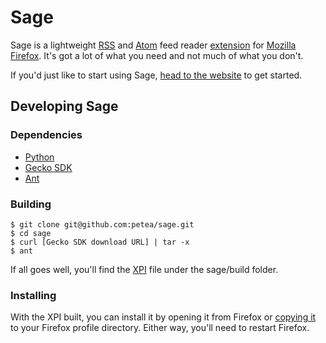 Sage
====

Sage is a lightweight [RSS][rss] and [Atom][atom] feed reader [extension][extensions] for [Mozilla Firefox][firefox]. It's got a lot of what you need and not much of what you don't.

If you'd just like to start using Sage, [head to the website][sage] to get started.

Developing Sage
---------------

### Dependencies

* [Python][python]
* [Gecko SDK][gecko]
* [Ant][ant]

### Building

    $ git clone git@github.com:petea/sage.git
    $ cd sage
    $ curl [Gecko SDK download URL] | tar -x
    $ ant

If all goes well, you'll find the [XPI][xpi] file under the sage/build folder.

### Installing

With the XPI built, you can install it by opening it from Firefox or [copying it][install] to your Firefox profile directory.  Either way, you'll need to restart Firefox.

[rss]: http://en.wikipedia.org/wiki/RSS
[atom]: http://en.wikipedia.org/wiki/Atom_(standard)
[extensions]: https://developer.mozilla.org/en/Extensions
[firefox]: http://www.mozilla.com/firefox/
[sage]: http://sagerss.com
[python]: http://www.python.org
[gecko]: https://developer.mozilla.org/en/Gecko_SDK
[ant]: http://ant.apache.org
[xpi]: https://developer.mozilla.org/en/XPI
[install]: https://developer.mozilla.org/en/Installing_extensions
